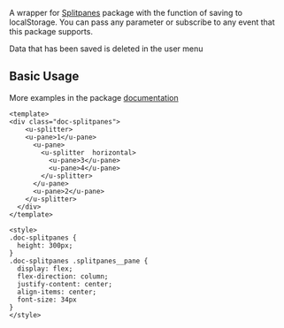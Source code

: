 A wrapper for [Splitpanes](https://antoniandre.github.io/splitpanes/) package with the function of saving to localStorage.
You can pass any parameter or subscribe to any event that this package supports.

Data that has been saved is deleted in the user menu

## Basic Usage

More examples in the package [documentation](https://antoniandre.github.io/splitpanes/)
```vue
<template>
<div class="doc-splitpanes">
    <u-splitter>
    <u-pane>1</u-pane>
      <u-pane>
        <u-splitter  horizontal>
          <u-pane>3</u-pane>
          <u-pane>4</u-pane>
        </u-splitter>
      </u-pane>
      <u-pane>2</u-pane>
    </u-splitter>
  </div>
</template>

<style>
.doc-splitpanes {
  height: 300px;
}
.doc-splitpanes .splitpanes__pane {
  display: flex;
  flex-direction: column;
  justify-content: center;
  align-items: center;
  font-size: 34px
}
</style>
```